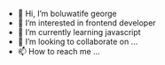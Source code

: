 - 👋 Hi, I’m boluwatife george
- 👀 I’m interested in frontend developer
- 🌱 I’m currently learning javascript
- 💞️ I’m looking to collaborate on ...
- 📫 How to reach me ...

<!---
ywkbqwitguvb/ywkbqwitguvb is a ✨ special ✨ repository because its `README.md` (this file) appears on your GitHub profile.
You can click the Preview link to take a look at your changes.
--->
